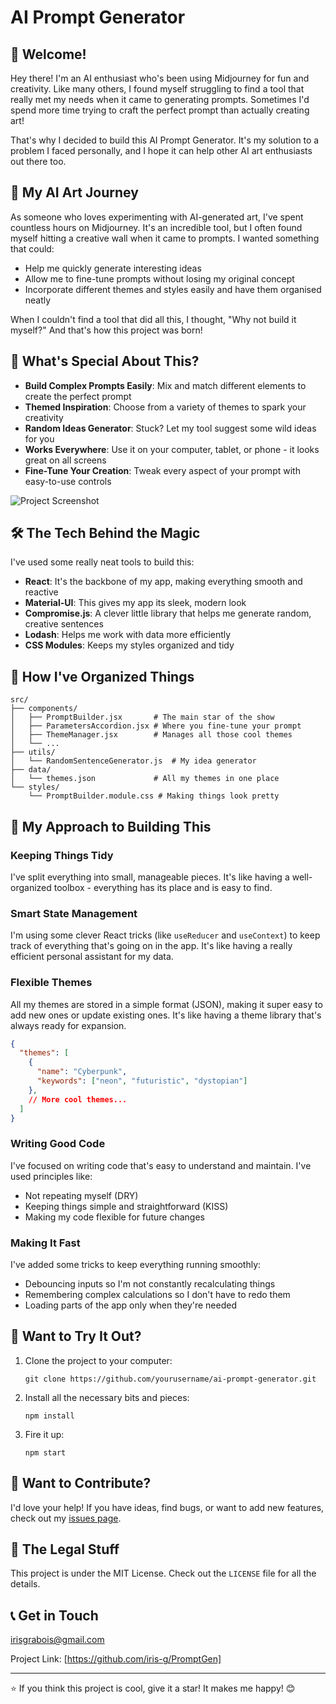 # AI Prompt Generator

## 👋 Welcome!

Hey there! I'm an AI enthusiast who's been using Midjourney for fun and creativity. Like many others, I found myself struggling to find a tool that really met my needs when it came to generating prompts. Sometimes I'd spend more time trying to craft the perfect prompt than actually creating art!

That's why I decided to build this AI Prompt Generator. It's my solution to a problem I faced personally, and I hope it can help other AI art enthusiasts out there too.

## 🎨 My AI Art Journey

As someone who loves experimenting with AI-generated art, I've spent countless hours on Midjourney. It's an incredible tool, but I often found myself hitting a creative wall when it came to prompts. I wanted something that could:

- Help me quickly generate interesting ideas
- Allow me to fine-tune prompts without losing my original concept
- Incorporate different themes and styles easily and have them organised neatly 

When I couldn't find a tool that did all this, I thought, "Why not build it myself?" And that's how this project was born!

## 🌟 What's Special About This?

- **Build Complex Prompts Easily**: Mix and match different elements to create the perfect prompt
- **Themed Inspiration**: Choose from a variety of themes to spark your creativity
- **Random Ideas Generator**: Stuck? Let my tool suggest some wild ideas for you
- **Works Everywhere**: Use it on your computer, tablet, or phone - it looks great on all screens
- **Fine-Tune Your Creation**: Tweak every aspect of your prompt with easy-to-use controls

![Project Screenshot](/promptGenerator/frontend/src/assets/imagewithparams.jpeg)

## 🛠️ The Tech Behind the Magic

I've used some really neat tools to build this:

- **React**: It's the backbone of my app, making everything smooth and reactive
- **Material-UI**: This gives my app its sleek, modern look
- **Compromise.js**: A clever little library that helps me generate random, creative sentences
- **Lodash**: Helps me work with data more efficiently
- **CSS Modules**: Keeps my styles organized and tidy

## 📂 How I've Organized Things

```
src/
├── components/
│   ├── PromptBuilder.jsx       # The main star of the show
│   ├── ParametersAccordion.jsx # Where you fine-tune your prompt
│   ├── ThemeManager.jsx        # Manages all those cool themes
│   └── ...
├── utils/
│   └── RandomSentenceGenerator.js  # My idea generator
├── data/
│   └── themes.json             # All my themes in one place
└── styles/
    └── PromptBuilder.module.css # Making things look pretty
```

## 🧠 My Approach to Building This

### Keeping Things Tidy
I've split everything into small, manageable pieces. It's like having a well-organized toolbox - everything has its place and is easy to find.

### Smart State Management
I'm using some clever React tricks (like `useReducer` and `useContext`) to keep track of everything that's going on in the app. It's like having a really efficient personal assistant for my data.

### Flexible Themes
All my themes are stored in a simple format (JSON), making it super easy to add new ones or update existing ones. It's like having a theme library that's always ready for expansion.

```json
{
  "themes": [
    {
      "name": "Cyberpunk",
      "keywords": ["neon", "futuristic", "dystopian"]
    },
    // More cool themes...
  ]
}
```

### Writing Good Code
I've focused on writing code that's easy to understand and maintain. I've used principles like:
- Not repeating myself (DRY)
- Keeping things simple and straightforward (KISS)
- Making my code flexible for future changes

### Making It Fast
I've added some tricks to keep everything running smoothly:
- Debouncing inputs so I'm not constantly recalculating things
- Remembering complex calculations so I don't have to redo them
- Loading parts of the app only when they're needed

## 🚀 Want to Try It Out?

1. Clone the project to your computer:
   ```
   git clone https://github.com/yourusername/ai-prompt-generator.git
   ```
2. Install all the necessary bits and pieces:
   ```
   npm install
   ```
3. Fire it up:
   ```
   npm start
   ```

## 🤝 Want to Contribute?

I'd love your help! If you have ideas, find bugs, or want to add new features, check out my [issues page](https://github.com/yourusername/ai-prompt-generator/issues).

## 📜 The Legal Stuff

This project is under the MIT License. Check out the `LICENSE` file for all the details.

## 📞 Get in Touch

irisgrabois@gmail.com

Project Link: [https://github.com/iris-g/PromptGen]

---

⭐️ If you think this project is cool, give it a star! It makes me happy! 😊
